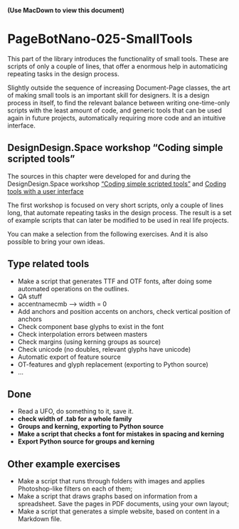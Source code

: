 **(Use MacDown to view this document)**

# PageBotNano-025-SmallTools

This part of the library introduces the functionality of small tools. These are scripts of only a couple of lines, that offer a enormous help in automaticing repeating tasks in the design process.

Slightly outside the sequence of increasing Document-Page classes, the art of making small tools is an important skill for designers. It is a design process in itself, to find the relevant balance between writing one-time-only scripts with the least amount of code, and generic tools that can be used again in future projects, automatically requiring more code and an intuitive interface.

## DesignDesign.Space workshop “Coding simple scripted tools”

The sources in this chapter were developed for and during the DesignDesign.Space workshop [“Coding simple scripted tools”](https://designdesign.space/#coding-simple-scripted-tools) and [Coding tools with a user interface](https://designdesign.space/#coding-in-python2)

The first workshop is focused on very short scripts, only a couple of lines long, that automate repeating tasks in the design process. The result is a set of example scripts that can later be modified to be used in real life projects.

You can make a selection from the following exercises. And it is also possible to bring your own ideas.

## Type related tools

* Make a script that generates TTF and OTF fonts, after doing some automated operations on the outlines.
* QA stuff
* accentnamecmb --> width = 0
* Add anchors and position accents on anchors, check vertical position of anchors
* Check component base glyphs to exist in the font
* Check interpolation errors between masters
* Check margins (using kerning groups as source)
* Check unicode (no doubles, relevant glyphs have unicode)
* Automatic export of feature source
* OT-features and glyph replacement (exporting to Python source)
* ...

## Done

* Read a UFO, do something to it, save it.
* **check width of .tab for a whole family**
* **Groups and kerning, exporting to Python source**
* **Make a script that checks a font for mistakes in spacing and kerning**
* **Export Python source for groups and kerning**

## Other example exercises

* Make a script that runs through folders with images and applies Photoshop-like filters on each of them;
* Make a script that draws graphs based on information from a spreadsheet. Save the pages in PDF documents, using your own layout;
* Make a script that generates a simple website, based on content in a Markdown file.


